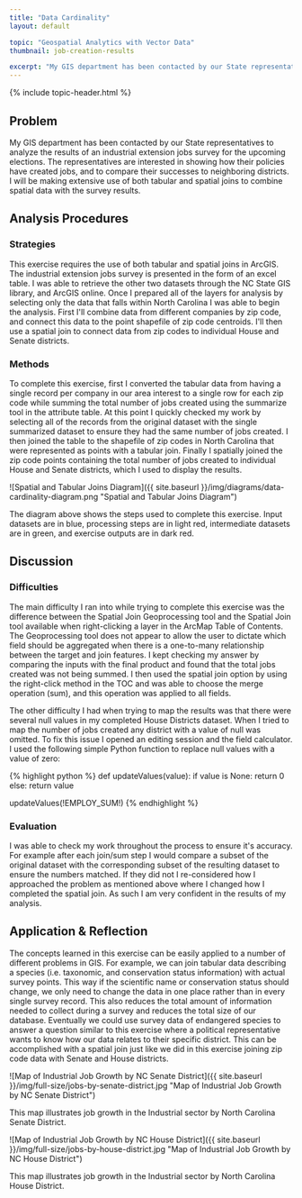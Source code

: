 ```yaml
---
title: "Data Cardinality"
layout: default

topic: "Geospatial Analytics with Vector Data"
thumbnail: job-creation-results

excerpt: "My GIS department has been contacted by our State representatives to analyze the results of an industrial extension jobs survey for the upcoming elections.  The representatives are interested in showing how their policies have created jobs, and to compare their successes to neighboring districts.  I will be making extensive use of both tabular and spatial joins to combine spatial data with the survey results."
---
```


{% include topic-header.html %}

## Problem

My GIS department has been contacted by our State representatives to analyze the results of an industrial extension jobs survey for the upcoming elections.  The representatives are interested in showing how their policies have created jobs, and to compare their successes to neighboring districts.  I will be making extensive use of both tabular and spatial joins to combine spatial data with the survey results.

## Analysis Procedures

### Strategies

This exercise requires the use of both tabular and spatial joins in ArcGIS.  The industrial extension jobs survey is presented in the form of an excel table.  I was able to retrieve the other two datasets through the NC State GIS library, and ArcGIS online.  Once I prepared all of the layers for analysis by selecting only the data that falls within North Carolina I was able to begin the analysis.  First I'll combine data from different companies by zip code, and connect this data to the point shapefile of zip code centroids.  I'll then use a spatial join to connect data from zip codes to individual House and Senate districts.

### Methods

To complete this exercise, first I converted the tabular data from having a single record per company in our area interest to a single row for each zip code while summing the total number of jobs created using the summarize tool in the attribute table.  At this point I quickly checked my work by selecting all of the records from the original dataset with the single summarized dataset to ensure they had the same number of jobs created.  I then joined the table to the shapefile of zip codes in North Carolina that were represented as points with a tabular join.  Finally I spatially joined the zip code points containing the total number of jobs created to individual House and Senate districts, which I used to display the results.

![Spatial and Tabular Joins Diagram]({{ site.baseurl }}/img/diagrams/data-cardinality-diagram.png "Spatial and Tabular Joins Diagram")

The diagram above shows the steps used to complete this exercise.  Input datasets are in blue, processing steps are in light red, intermediate datasets are in green, and exercise outputs are in dark red.

## Discussion

### Difficulties

The main difficulty I ran into while trying to complete this exercise was the difference between the Spatial Join Geoprocessing tool and the Spatial Join tool available when right-clicking a layer in the ArcMap Table of Contents.  The Geoprocessing tool does not appear to allow the user to dictate which field should be aggregated when there is a one-to-many relationship between the target and join features.  I kept checking my answer by comparing the inputs with the final product and found that the total jobs created was not being summed.  I then used the spatial join option by using the right-click method in the TOC and was able to choose the merge operation (sum), and this operation was applied to all fields.

The other difficulty I had when trying to map the results was that there were several null values in my completed House Districts dataset.  When I tried to map the number of jobs created any district with a value of null was omitted.  To fix this issue I opened an editing session and the field calculator.  I used the following simple Python function to replace null values with a value of zero:  

{% highlight python %}
def updateValues(value):
    if value is None:
        return 0
    else:
        return value

updateValues(!EMPLOY_SUM!)
{% endhighlight %}

### Evaluation

I was able to check my work throughout the process to ensure it's accuracy.  For example after each join/sum step I would compare a subset of the original dataset with the corresponding subset of the resulting dataset to ensure the numbers matched.  If they did not I re-considered how I approached the problem as mentioned above where I changed how I completed the spatial join.  As such I am very confident in the results of my analysis.

## Application & Reflection

The concepts learned in this exercise can be easily applied to a number of different problems in GIS.  For example, we can join tabular data describing a species (i.e. taxonomic, and conservation status information) with actual survey points.  This way if the scientific name or conservation status should change, we only need to change the data in one place rather than in every single survey record.  This also reduces the total amount of information needed to collect during a survey and reduces the total size of our database.  Eventually we could use survey data of endangered species to answer a question similar to this exercise where a political representative wants to know how our data relates to their specific district.  This can be accomplished with a spatial join just like we did in this exercise joining zip code data with Senate and House districts.

![Map of Industrial Job Growth by NC Senate District]({{ site.baseurl }}/img/full-size/jobs-by-senate-district.jpg "Map of Industrial Job Growth by NC Senate District")

This map illustrates job growth in the Industrial sector by North Carolina Senate District.

![Map of Industrial Job Growth by NC House District]({{ site.baseurl }}/img/full-size/jobs-by-house-district.jpg "Map of Industrial Job Growth by NC House District")

This map illustrates job growth in the Industrial sector by North Carolina House District.